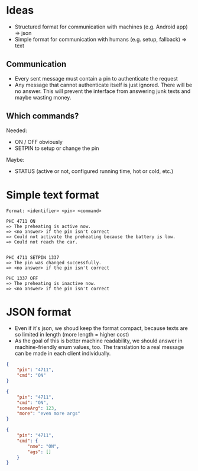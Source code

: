 # Ideas

- Structured format for communication with machines (e.g. Android app) => json
- Simple format for communication with humans (e.g. setup, fallback) => text

## Communication

- Every sent message must contain a pin to authenticate the request
- Any message that cannot authenticate itself is just ignored. There will be
  no answer. This will prevent the interface from answering junk texts and
  maybe wasting money.

## Which commands?

Needed:
- ON / OFF obviously
- SETPIN to setup or change the pin

Maybe:
- STATUS (active or not, configured running time, hot or cold, etc.)


# Simple text format

```
Format: <identifier> <pin> <command>

PHC 4711 ON
=> The preheating is active now.
=> <no answer> if the pin isn't correct
=> Could not activate the preheating because the battery is low.
=> Could not reach the car.


PHC 4711 SETPIN 1337
=> The pin was changed successfully.
=> <no answer> if the pin isn't correct

PHC 1337 OFF
=> The preheating is inactive now.
=> <no answer> if the pin isn't correct
```

# JSON format

- Even if it's json, we shoud keep the format compact, because texts are so
  limited in length (more length = higher cost)
- As the goal of this is better machine readability, we should answer in
  machine-friendly enum values, too. The translation to a real message can
  be made in each client individually.

```json
{
    "pin": "4711",
    "cmd": "ON"
}
```

```json
{
    "pin": "4711",
    "cmd": "ON",
    "someArg": 123,
    "more": "even more args"
}
```

```json
{
    "pin": "4711",
    "cmd": {
        "nme": "ON",
        "ags": []
    }
}
```
